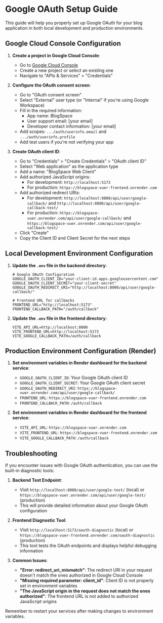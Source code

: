 # Google OAuth Setup Guide

This guide will help you properly set up Google OAuth for your blog application in both local development and production environments.

## Google Cloud Console Configuration

1. **Create a project in Google Cloud Console**:
   - Go to [Google Cloud Console](https://console.cloud.google.com/)
   - Create a new project or select an existing one
   - Navigate to "APIs & Services" > "Credentials"

2. **Configure the OAuth consent screen**:
   - Go to "OAuth consent screen"
   - Select "External" user type (or "Internal" if you're using Google Workspace)
   - Fill in the required information:
     - App name: BlogSpace
     - User support email: [your email]
     - Developer contact information: [your email]
   - Add scopes: `.../auth/userinfo.email` and `.../auth/userinfo.profile`
   - Add test users if you're not verifying your app

3. **Create OAuth client ID**:
   - Go to "Credentials" > "Create Credentials" > "OAuth client ID"
   - Select "Web application" as the application type
   - Add a name: "BlogSpace Web Client"
   - Add authorized JavaScript origins:
     - For development: `http://localhost:5173`
     - For production: `https://blogspace-vuer-frontend.onrender.com`
   - Add authorized redirect URIs:
     - For development: `http://localhost:8000/api/user/google-callback/` and `http://localhost:8000/api/user/google-callback-test/`
     - For production: `https://blogspace-vuer.onrender.com/api/user/google-callback/` and `https://blogspace-vuer.onrender.com/api/user/google-callback-test/`
   - Click "Create"
   - Copy the Client ID and Client Secret for the next steps

## Local Development Environment Configuration

1. **Update the `.env` file in the backend directory**:

   ```env
   # Google OAuth Configuration
   GOOGLE_OAUTH_CLIENT_ID="your-client-id.apps.googleusercontent.com"
   GOOGLE_OAUTH_CLIENT_SECRET="your-client-secret"
   GOOGLE_OAUTH_REDIRECT_URI="http://localhost:8000/api/user/google-callback/"

   # Frontend URL for callbacks
   FRONTEND_URL="http://localhost:5173"
   FRONTEND_CALLBACK_PATH="/auth/callback"
   ```

2. **Update the `.env` file in the frontend directory**:

   ```env
   VITE_API_URL=http://localhost:8000
   VITE_FRONTEND_URL=http://localhost:5173
   VITE_GOOGLE_CALLBACK_PATH=/auth/callback
   ```

## Production Environment Configuration (Render)

1. **Set environment variables in Render dashboard for the backend service**:
   - `GOOGLE_OAUTH_CLIENT_ID`: Your Google OAuth client ID
   - `GOOGLE_OAUTH_CLIENT_SECRET`: Your Google OAuth client secret
   - `GOOGLE_OAUTH_REDIRECT_URI`: `https://blogspace-vuer.onrender.com/api/user/google-callback/`
   - `FRONTEND_URL`: `https://blogspace-vuer-frontend.onrender.com`
   - `FRONTEND_CALLBACK_PATH`: `/auth/callback`

2. **Set environment variables in Render dashboard for the frontend service**:
   - `VITE_API_URL`: `https://blogspace-vuer.onrender.com`
   - `VITE_FRONTEND_URL`: `https://blogspace-vuer-frontend.onrender.com`
   - `VITE_GOOGLE_CALLBACK_PATH`: `/auth/callback`

## Troubleshooting

If you encounter issues with Google OAuth authentication, you can use the built-in diagnostic tools:

1. **Backend Test Endpoint**:
   - Visit `http://localhost:8000/api/user/google-test/` (local) or `https://blogspace-vuer.onrender.com/api/user/google-test/` (production)
   - This will provide detailed information about your Google OAuth configuration

2. **Frontend Diagnostic Tool**:
   - Visit `http://localhost:5173/oauth-diagnostic` (local) or `https://blogspace-vuer-frontend.onrender.com/oauth-diagnostic` (production)
   - This tool tests the OAuth endpoints and displays helpful debugging information

3. **Common Issues**:
   - **"Error: redirect_uri_mismatch"**: The redirect URI in your request doesn't match the ones authorized in Google Cloud Console
   - **"Missing required parameter: client_id"**: Client ID is not properly set in environment variables
   - **"The JavaScript origin in the request does not match the ones authorized"**: The frontend URL is not added to authorized JavaScript origins

Remember to restart your services after making changes to environment variables.
